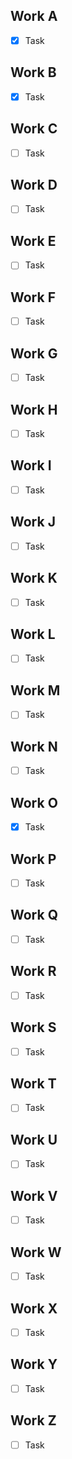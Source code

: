 ## Work A
- [x] Task

## Work B
- [x] Task

## Work C
- [ ] Task

## Work D
- [ ] Task

## Work E
- [ ] Task

## Work F
- [ ] Task

## Work G
- [ ] Task

## Work H
- [ ] Task

## Work I
- [ ] Task

## Work J
- [ ] Task

## Work K
- [ ] Task

## Work L
- [ ] Task

## Work M
- [ ] Task

## Work N
- [ ] Task

## Work O
- [x] Task

## Work P
- [ ] Task

## Work Q
- [ ] Task

## Work R
- [ ] Task

## Work S
- [ ] Task

## Work T
- [ ] Task

## Work U
- [ ] Task

## Work V
- [ ] Task

## Work W
- [ ] Task

## Work X
- [ ] Task

## Work Y
- [ ] Task

## Work Z
- [ ] Task
